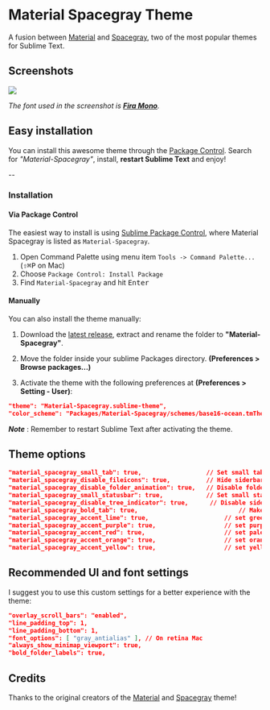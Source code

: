 # Material Spacegray Theme
A fusion between [Material](https://github.com/equinusocio/material-theme) and [Spacegray](https://github.com/kkga/spacegray), two of the most popular themes for Sublime Text.


## Screenshots

![](https://raw.githubusercontent.com/saadq/Material-Spacegray/master/screenshots/Material-Spacegray.png?token=AFamZkMOMtkS--ADNagQYSBQuN9JJ3eJks5Vx7zKwA%3D%3D)

*The font used in the screenshot is [__Fira Mono__](https://mozilla.github.io/Fira/).*

## Easy installation
You can install this awesome theme through the [Package Control](https://packagecontrol.io/installation). Search for *"Material-Spacegray"*, install, **restart Sublime Text** and enjoy!

--

### Installation

#### Via Package Control

The easiest way to install is using [Sublime Package Control](https://sublime.wbond.net), where Material Spacegray is listed as `Material-Spacegray`.

1. Open Command Palette using menu item `Tools -> Command Palette...` (<kbd>⇧</kbd><kbd>⌘</kbd><kbd>P</kbd> on Mac)
2. Choose `Package Control: Install Package`
3. Find `Material-Spacegray` and hit <kbd>Enter</kbd>


#### Manually

You can also install the theme manually:

1. Download the [latest release](https://github.com/saadq/Material-Spacegray/releases/latest), extract and rename the folder to **"Material-Spacegray"**.

2. Move the folder inside your sublime Packages directory. **(Preferences > Browse packages...)**

3. Activate the theme with the following preferences at  **(Preferences > Setting - User)**:

```json
"theme": "Material-Spacegray.sublime-theme",
"color_scheme": "Packages/Material-Spacegray/schemes/base16-ocean.tmTheme",
```

***Note*** : Remember to restart Sublime Text after activating the theme.


## Theme options

```json
"material_spacegray_small_tab": true,                  // Set small tabs
"material_spacegray_disable_fileicons": true,          // Hide siderbar file type icons
"material_spacegray_disable_folder_animation": true,   // Disable folder animation
"material_spacegray_small_statusbar": true,            // Set small status bar
"material_spacegray_disable_tree_indicator": true,		// Disable sidebar file indicator
"material_spacegray_bold_tab": true,							// Make the tab labels bolder
"material_spacegray_accent_lime": true,						// set green lime accent color
"material_spacegray_accent_purple": true,					// set purple accent color
"material_spacegray_accent_red": true,						// set pale red accent color
"material_spacegray_accent_orange": true,					// set orange accent color
"material_spacegray_accent_yellow": true,					// set yellow accent color
```

## Recommended UI and font settings
I suggest you to use this custom settings for a better experience with the theme:

```json
"overlay_scroll_bars": "enabled",
"line_padding_top": 1,
"line_padding_bottom": 1,
"font_options": [ "gray_antialias" ], // On retina Mac
"always_show_minimap_viewport": true,
"bold_folder_labels": true,
```


## Credits
Thanks to the original creators of the [Material](https://github.com/equinusocio/material-theme) and [Spacegray](https://github.com/kkga/spacegray) theme!

